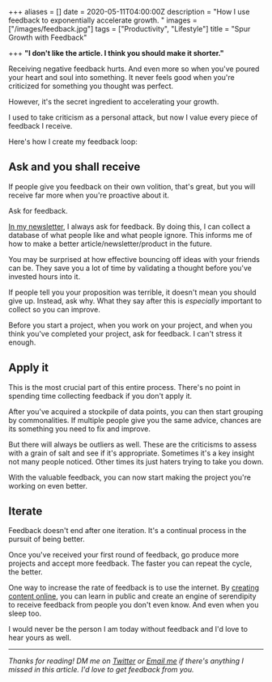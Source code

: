+++
aliases = []
date = 2020-05-11T04:00:00Z
description = "How I use feedback to exponentially accelerate growth. "
images = ["/images/feedback.jpg"]
tags = ["Productivity", "Lifestyle"]
title = "Spur Growth with Feedback"

+++
**"I don't like the article. I think you should make it shorter."**

Receiving negative feedback hurts. And even more so when you've poured your heart and soul into something. It never feels good when you're criticized for something you thought was perfect.

However, it's the secret ingredient to accelerating your growth.

I used to take criticism as a personal attack, but now I value every piece of feedback I receive.

Here's how I create my feedback loop:

## Ask and you shall receive

If people give you feedback on their own volition, that's great, but you will receive far more when you're proactive about it.

Ask for feedback.

[In my newsletter](https://mondaymail.substack.com/), I always ask for feedback. By doing this, I can collect a database of what people like and what people ignore. This informs me of how to make a better article/newsletter/product in the future.

You may be surprised at how effective bouncing off ideas with your friends can be. They save you a lot of time by validating a thought before you've invested hours into it.

If people tell you your proposition was terrible, it doesn't mean you should give up. Instead, ask why. What they say after this is _especially_ important to collect so you can improve.

Before you start a project, when you work on your project, and when you think you've completed your project, ask for feedback. I can't stress it enough.

## Apply it

This is the most crucial part of this entire process. There's no point in spending time collecting feedback if you don't apply it.

After you've acquired a stockpile of data points, you can then start grouping by commonalities. If multiple people give you the same advice, chances are its something you need to fix and improve.

But there will always be outliers as well. These are the criticisms to assess with a grain of salt and see if it's appropriate. Sometimes it's a key insight not many people noticed. Other times its just haters trying to take you down.

With the valuable feedback, you can now start making the project you're working on even better.

## Iterate

Feedback doesn't end after one iteration. It's a continual process in the pursuit of being better.

Once you've received your first round of feedback, go produce more projects and accept more feedback. The faster you can repeat the cycle, the better.

One way to increase the rate of feedback is to use the internet. By [creating content online](https://www.andyjgao.com/blog/why-i-created-blog/), you can learn in public and create an engine of serendipity to receive feedback from people you don't even know. And even when you sleep too.

I would never be the person I am today without feedback and I'd love to hear yours as well.

***

_Thanks for reading! DM me on_ [_Twitter_](https://twitter.com/AndyJGao) _or_ [_Email me_](mailto:hello@andyjgao.com) _if there's anything I missed in this article. I'd love to get feedback from you._